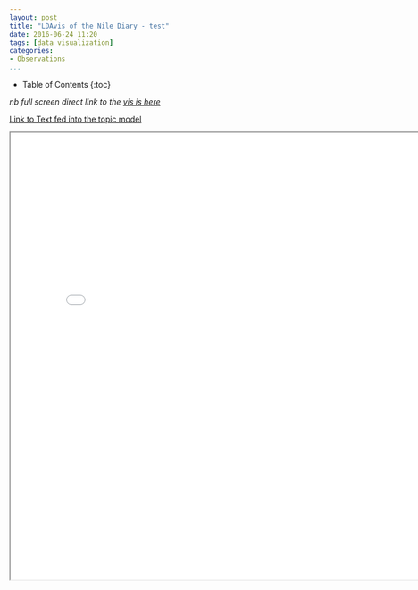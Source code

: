 ```yaml
---
layout: post
title: "LDAvis of the Nile Diary - test"
date: 2016-06-24 11:20
tags: [data visualization]
categories:
- Observations
...
```


* Table of Contents
{:toc}

_nb full screen direct link to the [vis is here](/figures/vis)_

[Link to Text fed into the topic model](/nile-diary)

<iframe src="/figures/vis/index.html" width="800px" height="800px"></iframe>
